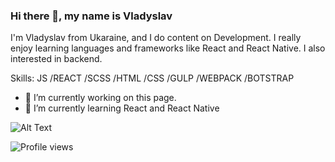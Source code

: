 ### Hi there 👋, my name is Vladyslav

I'm Vladyslav from Ukaraine, and I do content on Development. I really enjoy learning languages and frameworks like React and React Native. I also interested in backend.

Skills: JS /REACT /SCSS /HTML /CSS  /GULP /WEBPACK /BOTSTRAP

- 🔭 I’m currently working on this page. 
- 🌱 I’m currently learning React and React Native 


![Alt Text](https://media.giphy.com/media/26tn33aiTi1jkl6H6/giphy.gif)
 

![Profile views](https://gpvc.arturio.dev/vladyslavos)  
